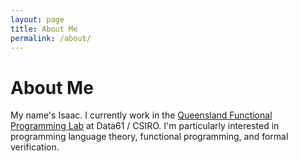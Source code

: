 ```yaml
---
layout: page
title: About Me
permalink: /about/
---
```


<h1 class="centered">About Me</h1>

My name's Isaac. I currently work in the [Queensland Functional Programming Lab](https://qfpl.io) at Data61 / CSIRO. I'm particularly interested in programming language theory, functional programming, and formal verification.
